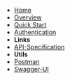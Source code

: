 - [Home](../overview)
- [Overview](overview)
- [Quick Start](quick-start)
- [Authentication](authentication) 
- **Links**
- [API-Specification](http://doc-api.omna.io/api-spec)
- **Utils**
- [Postman](http://doc-api.omna.io/api-spec/swagger-ui)
- [Swagger-UI](http://doc-api.omna.io/api-spec/swagger-ui)